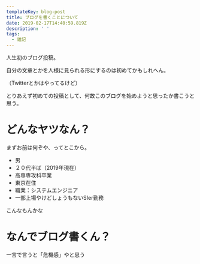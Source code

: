 ```yaml
---
templateKey: blog-post
title: ブログを書くことについて
date: 2019-02-17T14:40:59.819Z
description: ' '
tags:
  - 雑記
---
```

人生初のブログ投稿。

自分の文章とかを人様に見られる形にするのは初めてかもしれへん。

（Twitterとかはやってるけど）

とりあえず初めての投稿として、何故このブログを始めようと思ったか書こうと思う。  

# どんなヤツなん？

まずお前は何ぞや、ってとこから。  

* 男
* ２０代半ば（2019年現在）
* 高専専攻科卒業
* 東京在住
* 職業：システムエンジニア
* 一部上場やけどしょうもないSIer勤務

こんなもんかな


# なんでブログ書くん？
一言で言うと「危機感」やと思う

